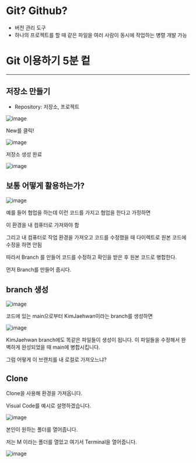 # Git? Github?

- 버전 관리 도구
- 하나의 프로젝트를 할 때 같은 파일을 여러 사람이 동시에 작업하는 병렬 개발 가능



# Git 이용하기 5분 컽

--------------------------------

## 저장소 만들기
- Repository: 저장소, 프로젝트

![image](https://github.com/Jaeboong/Study/assets/158824294/8560cf0c-3471-47c7-bb45-2b4d9c49bb18)

New를 클릭!

![image](https://github.com/Jaeboong/Study/assets/158824294/59e7b923-c090-47e9-ba75-eb8976e72eb4)

저장소 생성 완료

![image](https://github.com/Jaeboong/Study/assets/158824294/71c53c4d-a6b8-4df7-97e4-39b702eb6776)

## 보통 어떻게 활용하는가?

![image](https://github.com/Jaeboong/Study/assets/158824294/b98860aa-ff85-44d2-a848-ba9d0c9d59d5)

예를 들어 협업을 하는데 이런 코드를 가지고 협업을 한다고 가정하면

이 환경을 내 컴퓨터로 가져와야 함

그리고 내 컴퓨터로 작업 환경을 가져오고 코드를 수정했을 때 다이렉트로 원본 코드에 수정을 하면 안됨

따라서 Branch 를 만들어 코드를 수정하고 확인을 받은 후 원본 코드로 병합한다.

먼저 Branch를 만들어 줍시다.

## branch 생성

![image](https://github.com/Jaeboong/Study/assets/158824294/e587353f-83c0-4576-8247-3da7374e2384)

코드에 있는 main으로부터 KimJaehwan이라는 branch를 생성하면 

![image](https://github.com/Jaeboong/Study/assets/158824294/f434f946-b779-45d0-8d72-011dc65440cc)

KimJaehwan branch에도 똑같은 파일들이 생성이 됩니다. 이 파일들을 수정해서 완벽하게 완성되었을 때 main에 병합시킵니다.

그럼 어떻게 이 브랜치를 내 로컬로 가져오느냐?

## Clone

Clone을 사용해 환경을 가져옵니다.

Visual Code를 예시로 설명하겠습니다.

![image](https://github.com/Jaeboong/Study/assets/158824294/c957ec5b-5cb9-4c19-a1db-60183a59a9c0)

본인이 원하는 폴더를 열어줍니다.

저는 M 이라는 폴더를 열었고 여기서 Terminal을 열어줍니다.

![image](https://github.com/Jaeboong/Study/assets/158824294/e65ff0ab-4115-4ce3-a1d2-37c5645215bb)











